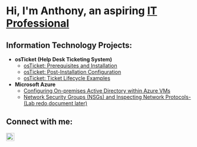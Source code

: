 <h1>Hi, I'm Anthony, an aspiring <a href="https://linkedin.com/in/anthonydbailey">IT Professional</a></h1>

<h2>  Information Technology Projects:</h2>

- <b>osTicket (Help Desk Ticketing System)</b>
  - [osTicket: Prerequisites and Installation](https://github.com/yearninlearnin/osticket-prereqs)
  - [osTicket: Post-Installation Configuration](https://github.com/yearninlearnin/post-install-config)
  - [osTicket: Ticket Lifecycle Examples](https://github.com/yearninlearnin/ticket-lifecycle)
- <b>Microsoft Azure</b>
  - [Configuring On-premises Active Directory within Azure VMs](https://github.com/yearninlearnin/configure-ad)
  - [Network Security Groups (NSGs) and Inspecting Network Protocols-(Lab redo,document later)](https://github.com/yearninlearnin/azure-network-protocols)

<h2> Connect with me:</h2>

[<img align="left" alt="Josh | LinkedIn" width="22px" src="https://cdn.jsdelivr.net/npm/simple-icons@v3/icons/linkedin.svg" />][linkedin]


[linkedin]: https://linkedin.com/in/anthonydbailey
